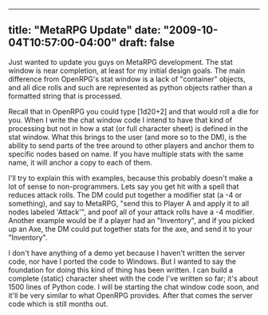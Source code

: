 
---
title: "MetaRPG Update"
date: "2009-10-04T10:57:00-04:00"
draft: false
---

Just wanted to update you guys on MetaRPG development. The stat window is near completion, at least for my initial design goals. The main difference from OpenRPG's stat window is a lack of "container" objects, and all dice rolls and such are represented as python objects rather than a formatted string that is processed.

Recall that in OpenRPG you could type [1d20+2] and that would roll a die for you. When I write the chat window code I intend to have that kind of processing but not in how a stat (or full character sheet) is defined in the stat window. What this brings to the user (and more so to the DM), is the ability to send parts of the tree around to other players and anchor them to specific nodes based on name. If you have multiple stats with the same name, it will anchor a copy to each of them.

I'll try to explain this with examples, because this probably doesn't make a lot of sense to non-programmers. Lets say you get hit with a spell that reduces attack rolls. The DM could put together a modifier stat (a -4 or something), and say to MetaRPG, "send this to Player A and apply it to all nodes labeled 'Attack'", and poof all of your attack rolls have a -4 modifier. Another example would be if a player had an "Inventory", and if you picked up an Axe, the DM could put together stats for the axe, and send it to your "Inventory".

I don't have anything of a demo yet because I haven't written the server code, nor have I ported the code to Windows. But I wanted to say the foundation for doing this kind of thing has been written. I can build a complete (static) character sheet with the code I've written so far; it's about 1500 lines of Python code. I will be starting the chat window code soon, and it'll be very similar to what OpenRPG provides. After that comes the server code which is still months out.

